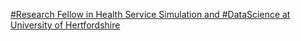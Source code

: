 [#Research Fellow in Health Service Simulation and #DataScience at University of Hertfordshire](https://qi.tc/qi/110902)